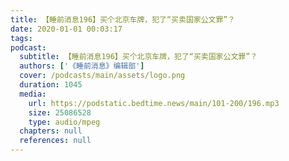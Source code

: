 ```yaml
---
title: 【睡前消息196】买个北京车牌，犯了“买卖国家公文罪”？
date: 2020-01-01 00:03:17
tags:
podcast:
  subtitle: 【睡前消息196】买个北京车牌，犯了“买卖国家公文罪”？
  authors: ['《睡前消息》编辑部']
  cover: /podcasts/main/assets/logo.png
  duration: 1045
  media:
    url: https://podstatic.bedtime.news/main/101-200/196.mp3
    size: 25086528
    type: audio/mpeg
  chapters: null
  references: null
---
```

